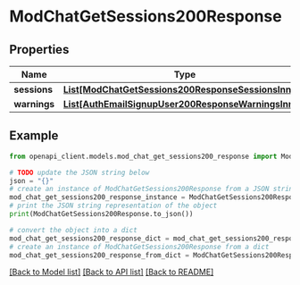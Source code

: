 # ModChatGetSessions200Response


## Properties

Name | Type | Description | Notes
------------ | ------------- | ------------- | -------------
**sessions** | [**List[ModChatGetSessions200ResponseSessionsInner]**](ModChatGetSessions200ResponseSessionsInner.md) |  | 
**warnings** | [**List[AuthEmailSignupUser200ResponseWarningsInner]**](AuthEmailSignupUser200ResponseWarningsInner.md) |  | [optional] 

## Example

```python
from openapi_client.models.mod_chat_get_sessions200_response import ModChatGetSessions200Response

# TODO update the JSON string below
json = "{}"
# create an instance of ModChatGetSessions200Response from a JSON string
mod_chat_get_sessions200_response_instance = ModChatGetSessions200Response.from_json(json)
# print the JSON string representation of the object
print(ModChatGetSessions200Response.to_json())

# convert the object into a dict
mod_chat_get_sessions200_response_dict = mod_chat_get_sessions200_response_instance.to_dict()
# create an instance of ModChatGetSessions200Response from a dict
mod_chat_get_sessions200_response_from_dict = ModChatGetSessions200Response.from_dict(mod_chat_get_sessions200_response_dict)
```
[[Back to Model list]](../README.md#documentation-for-models) [[Back to API list]](../README.md#documentation-for-api-endpoints) [[Back to README]](../README.md)


